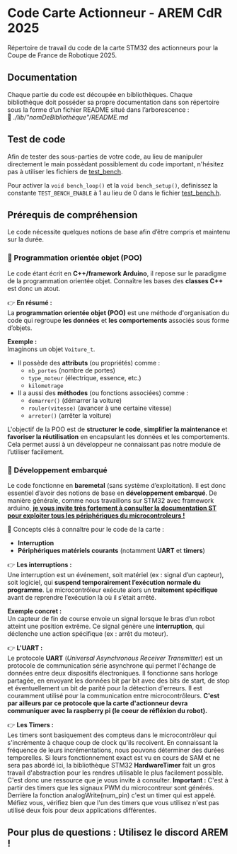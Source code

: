 # Code Carte Actionneur - AREM CdR 2025  

Répertoire de travail du code de la carte STM32 des actionneurs pour la Coupe de France de Robotique 2025.  

## Documentation  

Chaque partie du code est découpée en bibliothèques. Chaque bibliothèque doit posséder sa propre documentation dans son répertoire sous la forme d’un fichier README situé dans l’arborescence :  
📂 *./lib/"nomDeBibliothèque"/README.md*  

## Test de code

Afin de tester des sous-parties de votre code, au lieu de manipuler directement le main possèdant possiblement du code important, n'hésitez pas à utiliser les fichiers de [test_bench](lib/test_bench/).

Pour activer la ```void bench_loop()``` et la ```void bench_setup()```, definissez la constante ```TEST_BENCH_ENABLE``` à 1 au lieu de 0 dans le fichier [test_bench.h](test_bench.h).

## Prérequis de compréhension  

Le code nécessite quelques notions de base afin d’être compris et maintenu sur la durée.  

### 🔹 Programmation orientée objet (POO)  

Le code étant écrit en **C++/framework Arduino**, il repose sur le paradigme de la programmation orientée objet. Connaître les bases des **classes C++** est donc un atout.  

👉 **En résumé :**  
La **programmation orientée objet (POO)** est une méthode d'organisation du code qui regroupe **les données** et **les comportements** associés sous forme d’objets.  

**Exemple :**  
Imaginons un objet `Voiture_t`.  

- Il possède des **attributs** (ou propriétés) comme :  
  - `nb_portes` (nombre de portes)  
  - `type_moteur` (électrique, essence, etc.)  
  - `kilometrage`  
- Il a aussi des **méthodes** (ou fonctions associées) comme :  
  - `demarrer()` (démarrer la voiture)  
  - `rouler(vitesse)` (avancer à une certaine vitesse)  
  - `arreter()` (arrêter la voiture)  

L'objectif de la POO est de **structurer le code**, **simplifier la maintenance** et **favoriser la réutilisation** en encapsulant les données et les comportements. Cela permet aussi à un développeur ne connaissant pas notre module de l’utiliser facilement.  

### 🔹 Développement embarqué  

Le code fonctionne en **baremetal** (sans système d’exploitation). Il est donc essentiel d’avoir des notions de base en **développement embarqué**. De manière générale, comme nous travaillons sur STM32 avec framework arduino, [**je vous invite très fortement à consulter la documentation ST pour exploiter tous les périphériques du microcontroleurs !**](https://github.com/stm32duino/Arduino_Core_STM32/wiki/API)



📌 Concepts clés à connaître pour le code de la carte :  
- **Interruption**  
- **Périphériques matériels courants** (notamment **UART** et **timers**)  

👉 **Les interruptions :**  
Une interruption est un événement, soit matériel (ex : signal d’un capteur), soit logiciel, qui **suspend temporairement l’exécution normale du programme**. Le microcontrôleur exécute alors un **traitement spécifique** avant de reprendre l’exécution là où il s’était arrêté.  

**Exemple concret :**  
Un capteur de fin de course envoie un signal lorsque le bras d’un robot atteint une position extrême. Ce signal génère une **interruption**, qui déclenche une action spécifique (ex : arrêt du moteur).  

👉 **L'UART :**  
Le protocole **UART** (*Universal Asynchronous Receiver Transmitter*) est un protocole de communication série asynchrone qui permet l'échange de données entre deux dispositifs électroniques. Il fonctionne sans horloge partagée, en envoyant les données bit par bit avec des bits de start, de stop et éventuellement un bit de parité pour la détection d'erreurs. Il est couramment utilisé pour la communication entre microcontrôleurs. 
**C'est par ailleurs par ce protocole que la carte d'actionneur devra communiquer avec la raspberry pi (le coeur de réfléxion du robot).**

👉 **Les Timers :**  
Les timers sont basiquement des compteus dans le microcontrôleur qui s'incrémente à chaque coup de clock qu'ils recoivent. En connaissant la fréquence de leurs incrémentations, nous pouvons déterminer des durées temporelles. Si leurs fonctionnement exact est vu en cours de SAM et ne sera pas abordé ici, la bibliothèque STM32 **HardwareTimer** fait un gros travail d'abstraction pour les rendres utilisable le plus facilement possible. C'est donc une ressource que je vous invite à consulter. 
**Important :** C'est à partir des timers que les signaux PWM du microcontreur sont générés. Derrière la fonction analogWrite(num_pin) c'est un timer qui est appelé. Méfiez vous, vérifiez bien que l'un des timers que vous utilisez n'est pas utilisé deux fois pour deux applications différentes.

## Pour plus de questions : Utilisez le discord AREM ! 